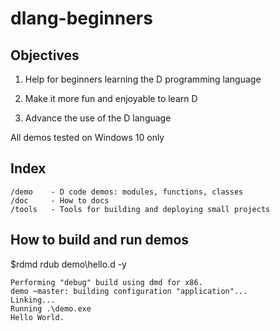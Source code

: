 # dlang-beginners

## Objectives

 1. Help for beginners learning the D programming language
 
 2. Make it more fun and enjoyable to learn D
 
 3. Advance the use of the D language
 
 All demos tested on Windows 10 only
 
## Index

	/demo    - D code demos: modules, functions, classes
	/doc     - How to docs
	/tools   - Tools for building and deploying small projects

## How to build and run demos

$rdmd rdub demo\hello.d -y
	
	Performing "debug" build using dmd for x86.
	demo ~master: building configuration "application"...
	Linking...
	Running .\demo.exe
	Hello World.

